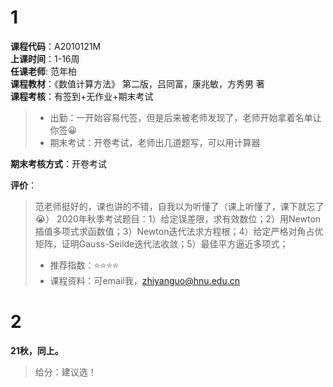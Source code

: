 # 1  
**课程代码**：A2010121M    
**上课时间**：1-16周  
**任课老师**: 范年柏  
**课程教材**：《数值计算方法》 第二版，吕同富，康兆敏，方秀男 著  
**课程考核**：有签到+无作业+期末考试  
>
>- 出勤：一开始容易代签，但是后来被老师发现了，老师开始拿着名单让你签😀
>- 期末考试：开卷考试，老师出几道题写，可以用计算器

**期末考核方式**：开卷考试

**评价**：
>
>范老师挺好的，课也讲的不错，自我以为听懂了（课上听懂了，课下就忘了😭）
>2020年秋季考试题目：1）给定误差限，求有效数位；2）用Newton插值多项式求函数值；3）Newton迭代法求方程根；4）给定严格对角占优矩阵，证明Gauss-Seilde迭代法收敛；5）最佳平方逼近多项式；
>- 推荐指数：⭐⭐⭐⭐
>- 课程资料：可email我，zhiyanguo@hnu.edu.cn

# 2 

**21秋，同上。**

> 给分：建议选！